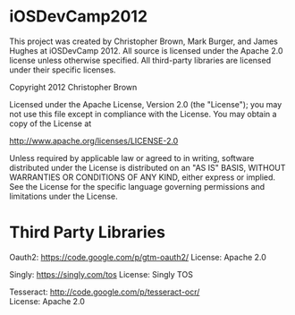 iOSDevCamp2012
==============

This project was created by Christopher Brown, Mark Burger, and James Hughes at iOSDevCamp 2012.  All source is licensed under the Apache 2.0 license unless otherwise specified.  All third-party libraries are licensed under their specific licenses.


  Copyright 2012 Christopher Brown

  Licensed under the Apache License, Version 2.0 (the "License");
  you may not use this file except in compliance with the License.
  You may obtain a copy of the License at

  http://www.apache.org/licenses/LICENSE-2.0

  Unless required by applicable law or agreed to in writing, software
  distributed under the License is distributed on an "AS IS" BASIS,
  WITHOUT WARRANTIES OR CONDITIONS OF ANY KIND, either express or implied.
  See the License for the specific language governing permissions and
  limitations under the License.


Third Party Libraries
==============
Oauth2: https://code.google.com/p/gtm-oauth2/
License: Apache 2.0

Singly: https://singly.com/tos
License: Singly TOS

Tesseract: http://code.google.com/p/tesseract-ocr/   
License: Apache 2.0